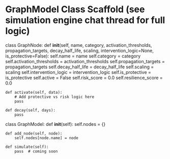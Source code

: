 # GraphModel Class Scaffold (see simulation engine chat thread for full logic)

class GraphNode:
    def __init__(self, name, category, activation_thresholds, propagation_targets,
                 decay_half_life, scaling, intervention_logic=None, is_protective=False):
        self.name = name
        self.category = category
        self.activation_thresholds = activation_thresholds
        self.propagation_targets = propagation_targets
        self.decay_half_life = decay_half_life
        self.scaling = scaling
        self.intervention_logic = intervention_logic
        self.is_protective = is_protective
        self.active = False
        self.risk_score = 0.0
        self.resilience_score = 0.0

    def activate(self, data):
        # Add protective vs risk logic here
        pass

    def decay(self, days):
        pass

class GraphModel:
    def __init__(self):
        self.nodes = {}

    def add_node(self, node):
        self.nodes[node.name] = node

    def simulate(self):
        pass  # coming soon
